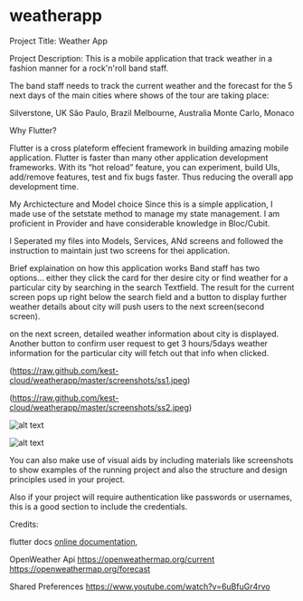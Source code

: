 # weatherapp

Project Title: Weather App


Project Description: This is a mobile application that track weather in a fashion manner for a rock'n'roll band staff.

The band staff needs to track the current weather and the forecast for the 5 next days of the main cities where shows of the tour are taking place:

Silverstone, UK
São Paulo, Brazil
Melbourne, Australia
Monte Carlo, Monaco

Why Flutter?

Flutter is a cross plateform effecient framework in building amazing mobile application. 
Flutter is faster than many other application development frameworks. With its “hot reload” feature, you can experiment, build UIs, add/remove features, test and fix bugs faster. Thus reducing the overall app development time.


My Archictecture and Model choice
Since this is a simple application, I made use of the setstate method to manage my state management. I am proficient in Provider and have considerable knowledge in Bloc/Cubit. 

I Seperated my files into Models, Services, ANd screens and followed the instruction to maintain just two screens for thei application.


Brief explaination on how this application works
Band  staff has two options... either they click the card for ther desire city or find weather for a particular city by searching in the search Textfield.
The result for the current screen pops up right below the search field and a button to display further weather details about city
will push users to the next screen(second screen). 


on the next screen, detailed weather information about city is displayed. 
Another button to confirm user request to get 3 hours/5days weather information for the particular city will fetch out that info when clicked. 

(https://raw.github.com/kest-cloud/weatherapp/master/screenshots/ss1.jpeg)

(https://raw.github.com/kest-cloud/weatherapp/master/screenshots/ss2.jpeg)


![alt text]((https://github.com/kest-cloud/weatherapp/screenshots/ss1.jpeg))

![alt text]((https://github.com/kest-cloud/weatherapp/screenshots/ss2.jpeg))




You can also make use of visual aids by including materials like screenshots to show examples of the running project and also the structure and design principles used in your project.


Also if your project will require authentication like passwords or usernames, this is a good section to include the credentials.




Credits:

flutter docs
[online documentation](https://flutter.dev/docs),

OpenWeather Api
https://openweathermap.org/current
https://openweathermap.org/forecast


Shared Preferences
https://www.youtube.com/watch?v=6uBfuGr4rvo 




